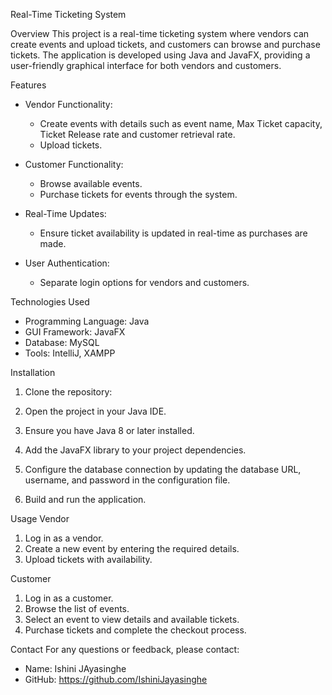 Real-Time Ticketing System

Overview
This project is a real-time ticketing system where vendors can create events and upload tickets, and customers can browse and purchase tickets. The application is developed using Java and JavaFX, providing a user-friendly graphical interface for both vendors and customers.

Features
- Vendor Functionality:
  - Create events with details such as event name, Max Ticket capacity, Ticket Release rate and customer retrieval rate.
  - Upload tickets.
    
- Customer Functionality:
  - Browse available events.
  - Purchase tickets for events through the system.
    
- Real-Time Updates:
  - Ensure ticket availability is updated in real-time as purchases are made.
    
- User Authentication:
  - Separate login options for vendors and customers.

Technologies Used
- Programming Language: Java
- GUI Framework: JavaFX
- Database: MySQL 
- Tools: IntelliJ, XAMPP

 Installation
1. Clone the repository:
 
2. Open the project in your Java IDE.
3. Ensure you have Java 8 or later installed.
4. Add the JavaFX library to your project dependencies.
5. Configure the database connection by updating the database URL, username, and password in the configuration file.
6. Build and run the application.

Usage
Vendor
1. Log in as a vendor.
2. Create a new event by entering the required details.
3. Upload tickets with availability.

Customer
1. Log in as a customer.
2. Browse the list of events.
3. Select an event to view details and available tickets.
4. Purchase tickets and complete the checkout process.

Contact
For any questions or feedback, please contact:
- Name: Ishini JAyasinghe
- GitHub: https://github.com/IshiniJayasinghe


